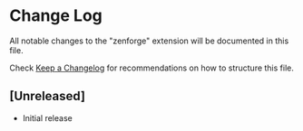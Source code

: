 # Change Log

All notable changes to the "zenforge" extension will be documented in this file.

Check [Keep a Changelog](http://keepachangelog.com/) for recommendations on how to structure this file.

## [Unreleased]

- Initial release